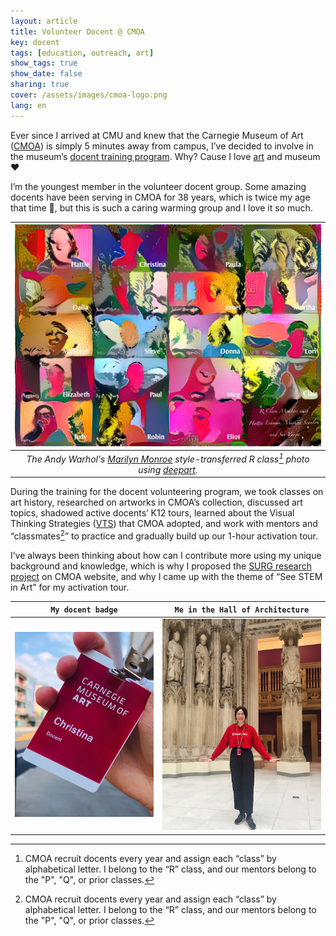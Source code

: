 ```yaml
---
layout: article
title: Volunteer Docent @ CMOA
key: docent
tags: [education, outreach, art]
show_tags: true
show_date: false
sharing: true
cover: /assets/images/cmoa-logo.png
lang: en
---
```


Ever since I arrived at CMU and knew that the Carnegie Museum of Art ([CMOA]) is simply 5 minutes away from campus, I’ve decided to involve in the museum’s [docent training program][docent]. Why? Cause I love [art] and museum :heart:

<!--more-->

I’m the youngest member in the volunteer docent group. Some amazing docents have been serving in CMOA for 38 years, which is twice my age that time :rofl:, but this is such a caring warming group and I love it so much.

| ![](/assets/images/cmoa-style.jpg) |
|:--:|
| *The Andy Warhol's [Marilyn Monroe][andy] style-transferred R class[^1] photo using [deepart].* |

During the training for the docent volunteering program, we took classes on art history, researched on artworks in CMOA’s collection, discussed art topics, shadowed active docents’ K12 tours, learned about the Visual Thinking Strategies ([VTS]) that CMOA adopted, and work with mentors and “classmates[^1]” to practice and gradually build up our 1-hour activation tour. 

I’ve always been thinking about how can I contribute more using my unique background and knowledge, which is why I proposed the [SURG research project][project] on CMOA website, and why I came up with the theme of “See STEM in Art” for my activation tour.

| `My docent badge` | `Me in the Hall of Architecture`|
| ---- | ---- |
| ![](/assets/images/cmoa-badge.jpg) | ![](/assets/images/cmoa-me.jpg) |


[^1]: CMOA recruit docents every year and assign each “class” by alphabetical letter. I belong to the “R” class, and our mentors belong to the "P", "Q", or prior classes.

[art]: /en_portfolio/8-art.html
[CMOA]: https://cmoa.org/
[deepart]: https://deepart.io/
[docent]: https://cmoa.org/join-give/docent/
[VTS]: https://vtshome.org/
[project]: /en_research/2-cmoa.html
[andy]: https://www.artetrama.com/blogs/news/about-andy-warhols-sunday-b-morning-marilyn-monroe-series
